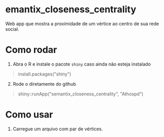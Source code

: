 # emantix_closeness_centrality
Web app que mostra a proximidade de um vértice ao centro de sua rede social. 

# Como rodar

1) Abra o R e instale o pacote `shiny` caso ainda não esteja instalado

> install.packages("shiny")

2) Rode o diretamente do github

> shiny::runApp("semantix_closeness_centrality", "Athospd")

# Como usar

1) Carregue um arquivo com par de vértices.
